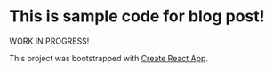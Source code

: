 # This is sample code for blog post!

WORK IN PROGRESS!

This project was bootstrapped with [Create React App](https://github.com/facebook/create-react-app).
